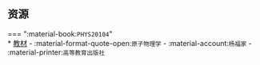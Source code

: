 ## 资源  
=== ":material-book:`PHYS20104`"  
    * [教材](https://api.hanximeng.com/lanzou/?url=https://cqu-openlib.lanzout.com/i3DAZ2o4ky1g&type=down) - :material-format-quote-open:`原子物理学` - :material-account:`杨福家` - :material-printer:`高等教育出版社`  